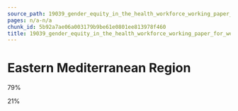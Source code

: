 ```yaml
---
source_path: 19039_gender_equity_in_the_health_workforce_working_paper_for_web_pdf.md
pages: n/a-n/a
chunk_id: 5b92a7ae06a003179b9be61e0801ee813978f460
title: 19039_gender_equity_in_the_health_workforce_working_paper_for_web_pdf
---
```

# Eastern Mediterranean Region

79%

21%
